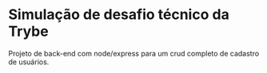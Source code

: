 # Simulação de desafio técnico da Trybe


Projeto de back-end com node/express para um crud completo de cadastro de usuários.
